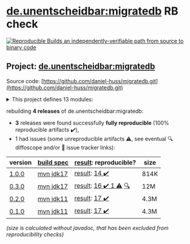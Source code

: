 [de.unentscheidbar:migratedb](https://central.sonatype.com/artifact/de.unentscheidbar/migratedb/versions) RB check
=======

[![Reproducible Builds](https://reproducible-builds.org/images/logos/rb.svg) an independently-verifiable path from source to binary code](https://reproducible-builds.org/)

## Project: [de.unentscheidbar:migratedb](https://central.sonatype.com/artifact/de.unentscheidbar/migratedb/versions)

Source code: [https://github.com/daniel-huss/migratedb.git](https://github.com/daniel-huss/migratedb.git)

<details><summary>This project defines 13 modules:</summary>

* [de.unentscheidbar:migratedb](https://central.sonatype.com/artifact/de.unentscheidbar/migratedb/1.0.0)
* [de.unentscheidbar:migratedb-commandline](https://central.sonatype.com/artifact/de.unentscheidbar/migratedb-commandline/1.0.0)
* [de.unentscheidbar:migratedb-core](https://central.sonatype.com/artifact/de.unentscheidbar/migratedb-core/1.0.0)
* [de.unentscheidbar:migratedb-dependency-downloader](https://central.sonatype.com/artifact/de.unentscheidbar/migratedb-dependency-downloader/1.0.0)
* [de.unentscheidbar:migratedb-gradle-plugin](https://central.sonatype.com/artifact/de.unentscheidbar/migratedb-gradle-plugin/1.0.0)
* [de.unentscheidbar:migratedb-integration-tests](https://central.sonatype.com/artifact/de.unentscheidbar/migratedb-integration-tests/1.0.0)
* [de.unentscheidbar:migratedb-maven-plugin](https://central.sonatype.com/artifact/de.unentscheidbar/migratedb-maven-plugin/1.0.0)
* [de.unentscheidbar:migratedb-scanner](https://central.sonatype.com/artifact/de.unentscheidbar/migratedb-scanner/1.0.0)
* [de.unentscheidbar:migratedb-spring-boot-v3](https://central.sonatype.com/artifact/de.unentscheidbar/migratedb-spring-boot-v3/1.0.0)
* [de.unentscheidbar:migratedb-spring-boot-v3-autoconfig](https://central.sonatype.com/artifact/de.unentscheidbar/migratedb-spring-boot-v3-autoconfig/1.0.0)
* [de.unentscheidbar:migratedb-spring-boot-v3-starter](https://central.sonatype.com/artifact/de.unentscheidbar/migratedb-spring-boot-v3-starter/1.0.0)
* [de.unentscheidbar:migratedb-test-report-aggregator](https://central.sonatype.com/artifact/de.unentscheidbar/migratedb-test-report-aggregator/1.0.0)
* [de.unentscheidbar:migratedb-testlib](https://central.sonatype.com/artifact/de.unentscheidbar/migratedb-testlib/1.0.0)
</details>

rebuilding **4 releases** of de.unentscheidbar:migratedb:
- **3** releases were found successfully **fully reproducible** (100% reproducible artifacts :heavy_check_mark:),
- 1 had issues (some unreproducible artifacts :warning:, see eventual :mag: diffoscope and/or :memo: issue tracker links):

| version | [build spec](/BUILDSPEC.md) | [result](https://reproducible-builds.org/docs/jvm/): reproducible? | size |
| -- | --------- | ------ | -- |
| [1.0.0](https://central.sonatype.com/artifact/de.unentscheidbar/migratedb/1.0.0/pom) | [mvn jdk17](migratedb-1.0.0.buildspec) | [result](migratedb-1.0.0.buildinfo): [14 :heavy_check_mark: ](migratedb-1.0.0.buildcompare) | 814K |
| [0.3.0](https://central.sonatype.com/artifact/de.unentscheidbar/migratedb/0.3.0/pom) | [mvn jdk17](migratedb-0.3.0.buildspec) | [result](migratedb-0.3.0.buildinfo): [16 :heavy_check_mark:  1 :warning:](migratedb-0.3.0.buildcompare) [:mag:](migratedb-0.3.0.diffoscope) | 12M |
| [0.2.0](https://central.sonatype.com/artifact/de.unentscheidbar/migratedb/0.2.0/pom) | [mvn jdk11](migratedb-0.2.0.buildspec) | [result](migratedb-0.2.0.buildinfo): [17 :heavy_check_mark: ](migratedb-0.2.0.buildcompare) | 4.3M |
| [0.1.0](https://central.sonatype.com/artifact/de.unentscheidbar/migratedb/0.1.0/pom) | [mvn jdk11](migratedb-0.1.0.buildspec) | [result](migratedb-0.1.0.buildinfo): [17 :heavy_check_mark: ](migratedb-0.1.0.buildcompare) | 4.3M |

<i>(size is calculated without javadoc, that has been excluded from reproducibility checks)</i>
